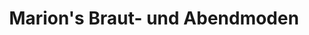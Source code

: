 ---
title: "Marion's Braut- und Abendmoden"
url: /nordhausen/marions-braut-und-abendmoden/
shop: Kleidung
---